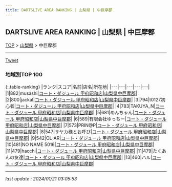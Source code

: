 ```yaml
---
title: DARTSLIVE AREA RANKING | 山梨県 | 中巨摩郡
---
```

## DARTSLIVE AREA RANKING | 山梨県 | 中巨摩郡

[TOP](/darts/rank/) > [山梨県](/darts/rank/山梨県/) > 中巨摩郡

___

<a href="https://twitter.com/share?ref_src=twsrc%5Etfw" data-text="DARTSLIVE AREA RANKING | 山梨県中巨摩郡" class="twitter-share-button" data-via="DARTSLIVE" data-hashtags="DARTSLIVE" data-related="DARTSLIVE" data-show-count="false">Tweet</a>

### 地域別TOP 100

{:.table-ranking}
|ランク|スコア|名前|店名|所在地|
|---|---|---|---|---|
|1|882|musashi|<a href="https://search.dartslive.com/jp/shop/1f0bf80ef7fc7ba9790ab824ce8730e5">コート・ダジュール 甲府昭和店</a>|<a href="/darts/rank/山梨県/中巨摩郡">山梨県中巨摩郡</a>|
|2|800|jackal|<a href="https://search.dartslive.com/jp/shop/1f0bf80ef7fc7ba9790ab824ce8730e5">コート・ダジュール 甲府昭和店</a>|<a href="/darts/rank/山梨県/中巨摩郡">山梨県中巨摩郡</a>|
|3|794|t0127初心者|<a href="https://search.dartslive.com/jp/shop/1f0bf80ef7fc7ba9790ab824ce8730e5">コート・ダジュール 甲府昭和店</a>|<a href="/darts/rank/山梨県/中巨摩郡">山梨県中巨摩郡</a>|
|4|783|TAKUYA_N|<a href="https://search.dartslive.com/jp/shop/1f0bf80ef7fc7ba9790ab824ce8730e5">コート・ダジュール 甲府昭和店</a>|<a href="/darts/rank/山梨県/中巨摩郡">山梨県中巨摩郡</a>|
|5|681|めんちゃん|<a href="https://search.dartslive.com/jp/shop/1f0bf80ef7fc7ba9790ab824ce8730e5">コート・ダジュール 甲府昭和店</a>|<a href="/darts/rank/山梨県/中巨摩郡">山梨県中巨摩郡</a>|
|6|589|有限会社ゆっちー|<a href="https://search.dartslive.com/jp/shop/1f0bf80ef7fc7ba9790ab824ce8730e5">コート・ダジュール 甲府昭和店</a>|<a href="/darts/rank/山梨県/中巨摩郡">山梨県中巨摩郡</a>|
|7|573|PRIN@P|<a href="https://search.dartslive.com/jp/shop/1f0bf80ef7fc7ba9790ab824ce8730e5">コート・ダジュール 甲府昭和店</a>|<a href="/darts/rank/山梨県/中巨摩郡">山梨県中巨摩郡</a>|
|8|547|サヤカ様とお呼び|<a href="https://search.dartslive.com/jp/shop/1f0bf80ef7fc7ba9790ab824ce8730e5">コート・ダジュール 甲府昭和店</a>|<a href="/darts/rank/山梨県/中巨摩郡">山梨県中巨摩郡</a>|
|9|542|OL-AR|<a href="https://search.dartslive.com/jp/shop/1f0bf80ef7fc7ba9790ab824ce8730e5">コート・ダジュール 甲府昭和店</a>|<a href="/darts/rank/山梨県/中巨摩郡">山梨県中巨摩郡</a>|
|10|481|NO NAME 5016|<a href="https://search.dartslive.com/jp/shop/1f0bf80ef7fc7ba9790ab824ce8730e5">コート・ダジュール 甲府昭和店</a>|<a href="/darts/rank/山梨県/中巨摩郡">山梨県中巨摩郡</a>|
|11|479|hacchi|<a href="https://search.dartslive.com/jp/shop/1f0bf80ef7fc7ba9790ab824ce8730e5">コート・ダジュール 甲府昭和店</a>|<a href="/darts/rank/山梨県/中巨摩郡">山梨県中巨摩郡</a>|
|11|479|たくあんの友達|<a href="https://search.dartslive.com/jp/shop/1f0bf80ef7fc7ba9790ab824ce8730e5">コート・ダジュール 甲府昭和店</a>|<a href="/darts/rank/山梨県/中巨摩郡">山梨県中巨摩郡</a>|
|13|460|ハル|<a href="https://search.dartslive.com/jp/shop/1f0bf80ef7fc7ba9790ab824ce8730e5">コート・ダジュール 甲府昭和店</a>|<a href="/darts/rank/山梨県/中巨摩郡">山梨県中巨摩郡</a>|



___

_last update : 2024/01/21 03:05:53_


<script src="https://cdnjs.cloudflare.com/ajax/libs/jquery/3.6.1/jquery.min.js" integrity="sha512-aVKKRRi/Q/YV+4mjoKBsE4x3H+BkegoM/em46NNlCqNTmUYADjBbeNefNxYV7giUp0VxICtqdrbqU7iVaeZNXA==" crossorigin="anonymous" referrerpolicy="no-referrer"></script>
<script src="https://cdnjs.cloudflare.com/ajax/libs/jquery.tablesorter/2.31.3/js/jquery.tablesorter.min.js" integrity="sha512-qzgd5cYSZcosqpzpn7zF2ZId8f/8CHmFKZ8j7mU4OUXTNRd5g+ZHBPsgKEwoqxCtdQvExE5LprwwPAgoicguNg==" crossorigin="anonymous" referrerpolicy="no-referrer"></script>
<link rel="stylesheet" href="https://cdnjs.cloudflare.com/ajax/libs/jquery.tablesorter/2.31.3/css/theme.default.min.css" integrity="sha512-wghhOJkjQX0Lh3NSWvNKeZ0ZpNn+SPVXX1Qyc9OCaogADktxrBiBdKGDoqVUOyhStvMBmJQ8ZdMHiR3wuEq8+w==" crossorigin="anonymous" referrerpolicy="no-referrer" />
<script>
$(function() {
    $(".table-ranking").tablesorter({sortList:[[0, 0]]});
});
</script>

<script async src="https://platform.twitter.com/widgets.js" charset="utf-8"></script>